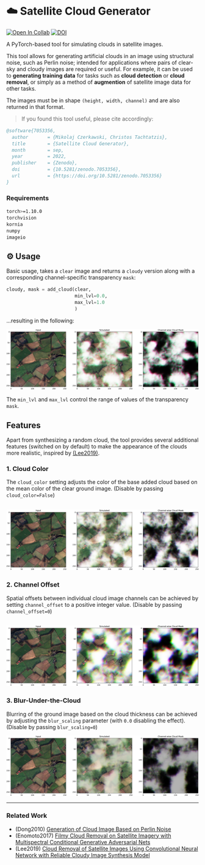 # :cloud: Satellite Cloud Generator
[![Open In Collab](https://colab.research.google.com/assets/colab-badge.svg)](https://colab.research.google.com/github/cidcom/SatelliteCloudGenerator/blob/main/01c_Usage_Examples_Colab.ipynb) [![DOI](https://zenodo.org/badge/532972529.svg)](https://zenodo.org/badge/latestdoi/532972529)

A PyTorch-based tool for simulating clouds in satellite images.

This tool allows for generating artificial clouds in an image using structural noise, such as Perlin noise; intended for applications where pairs of clear-sky and cloudy images are required or useful.
For example, it can be used to **generating training data** for tasks such as **cloud detection** or **cloud removal**, or simply as a method of **augmention** of satellite image data for other tasks.

The images must be in shape `(height, width, channel)` and are also returned in that format.

> If you found this tool useful, please cite accordingly:
```bibtex
@software{7053356,
  author       = {Mikolaj Czerkawski, Christos Tachtatzis},
  title        = {Satellite Cloud Generator},
  month        = sep,
  year         = 2022,
  publisher    = {Zenodo},
  doi          = {10.5281/zenodo.7053356},
  url          = {https://doi.org/10.5281/zenodo.7053356}
}
```

### Requirements
```bash
torch>=1.10.0
torchvision
kornia
numpy
imageio
```

## :gear: Usage
Basic usage, takes a `clear` image and returns a `cloudy` version along with a corresponding channel-specific transparency `mask`:
```python
cloudy, mask = add_cloud(clear,
                         min_lvl=0.0,
                         max_lvl=1.0
                         )
```
...resulting in the following:

![Basic Example](imgs/thick_cloud.png)

The `min_lvl` and `max_lvl` control the range of values of the transparency `mask`.

## Features
Apart from synthesizing a random cloud, the tool provides several additional features (switched on by default) to make the appearance of the clouds more realistic, inspired by [(Lee2019)](https://ieeexplore.ieee.org/document/8803666).

### 1. Cloud Color
The `cloud_color` setting adjusts the color of the base added cloud based on the mean color of the clear ground image. (Disable by passing `cloud_color=False`)

![Cloud Color](imgs/cloud_color.png)
---
### 2. Channel Offset
Spatial offsets between individual cloud image channels can be achieved by setting `channel_offset` to a positive integer value. (Disable by passing `channel_offset=0`)

![Channel Offset](imgs/channel_offset.png)
---
### 3. Blur-Under-the-Cloud
Blurring of the ground image based on the cloud thickness can be achieved by adjusting the `blur_scaling` parameter (with `0.0` disabling the effect). (Disable by passing `blur_scaling=0`)

![Blur](imgs/back_blur.png)

---
### Related Work
* (Dong2010) [Generation of Cloud Image Based on Perlin Noise ](https://ieeexplore.ieee.org/document/5694143)
* (Enomoto2017) [Filmy Cloud Removal on Satellite Imagery with Multispectral Conditional Generative Adversarial Nets](https://arxiv.org/abs/1710.04835)
* (Lee2019) [Cloud Removal of Satellite Images Using Convolutional Neural Network with Reliable Cloudy Image Synthesis Model](https://ieeexplore.ieee.org/document/8803666)
